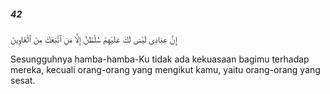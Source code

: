 ##### 42

<span class="ayah">إِنَّ عِبَادِى لَيْسَ لَكَ عَلَيْهِمْ سُلْطَٰنٌ إِلَّا مَنِ ٱتَّبَعَكَ مِنَ ٱلْغَاوِينَ</span>

<span class="ayah_translation">Sesungguhnya hamba-hamba-Ku tidak ada kekuasaan bagimu terhadap mereka, kecuali orang-orang yang mengikut kamu, yaitu orang-orang yang sesat.</span>
